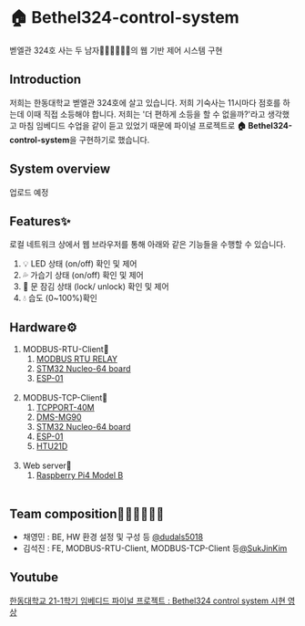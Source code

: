 # 🏠 Bethel324-control-system
벧엘관 324호 사는 두 남자👨🏻‍💻👨🏻‍💻의 웹 기반 제어 시스템 구현
    <br/>
## Introduction
저희는 한동대학교 벧엘관 324호에 살고 있습니다. 저희 기숙사는 11시마다 점호를 하는데 이때 직접 소등해야 합니다. 저희는 '더 편하게 소등을 할 수 없을까?'라고 생각했고 마침 임베디드 수업을 같이 듣고 있었기 때문에 파이널 프로젝트로 **🏠 Bethel324-control-system**을 구현하기로 했습니다.
    <br/>
## System overview
업로드 예정
    <br/>
## Features✨
로컬 네트워크 상에서 웹 브라우저를 통해 아래와 같은 기능들을 수행할 수 있습니다.
1. 💡 LED 상태 (on/off) 확인 및 제어
2. 💦 가습기 상태 (on/off) 확인 및 제어
3. 🚪 문 잠김 상태 (lock/ unlock) 확인 및 제어
4. 💧 습도 (0~100%)확인
    <br/>
## Hardware⚙️ 
1. MODBUS-RTU-Client🤖
    1. [MODBUS RTU RELAY](https://www.waveshare.com/modbus-rtu-relay.htm)
    2. [STM32 Nucleo-64 board](https://www.st.com/resource/en/user_manual/dm00105823-stm32-nucleo64-boards-mb1136-stmicroelectronics.pdf)
    3. [ESP-01](https://www.microchip.ua/wireless/esp01.pdf)
    <br/>
2. MODBUS-TCP-Client🤖
   1. [TCPPORT-40M](http://comfilewiki.co.kr/ko/doku.php?id=tcpport:index)
   2. [DMS-MG90](https://components101.com/motors/mg90s-metal-gear-servo-motor)
   3. [STM32 Nucleo-64 board](https://www.st.com/resource/en/user_manual/dm00105823-stm32-nucleo64-boards-mb1136-stmicroelectronics.pdf)
   4. [ESP-01](https://www.microchip.ua/wireless/esp01.pdf)
   5. [HTU21D](https://cdn-shop.adafruit.com/datasheets/1899_HTU21D.pdf)
    <br/>
3. Web server🤖
   1. [Raspberry Pi4 Model B](https://www.raspberrypi.org/documentation/hardware/raspberrypi/bcm2711/rpi_DATA_2711_1p0_preliminary.pdf)
    <br/>
## Team composition👨🏻‍💻🧑🏻‍💻
- 채영민 : BE, HW 환경 설정 및 구성 등 [@dudals5018](https://github.com/dudals5018)
- 김석진 : FE, MODBUS-RTU-Client, MODBUS-TCP-Client 등[@SukJinKim](https://github.com/SukJinKim)
    <br/>
## Youtube
[한동대학교 21-1학기 임베디드 파이널 프로젝트 : Bethel324 control system 시현 영상](https://www.youtube.com/watch?v=UDMhM5lJeyQ)